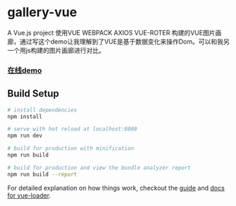 # gallery-vue

 A Vue.js project 使用VUE WEBPACK AXIOS VUE-ROTER 构建的VUE图片画廊，通过写这个demo让我理解到了VUE是基于数据变化来操作Dom。可以和我另一个用js构建的图片画廊进行对比。
### [在线demo](https://stupidehorizon.github.io/demo/vue-gallery/#/)
## Build Setup

``` bash
# install dependencies
npm install

# serve with hot reload at localhost:8080
npm run dev

# build for production with minification
npm run build

# build for production and view the bundle analyzer report
npm run build --report
```

For detailed explanation on how things work, checkout the [guide](http://vuejs-templates.github.io/webpack/) and [docs for vue-loader](http://vuejs.github.io/vue-loader).
